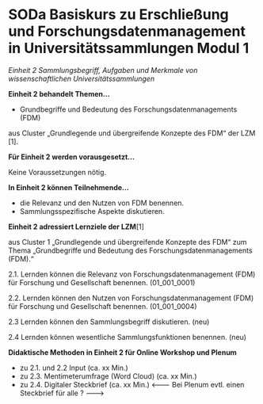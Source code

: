 <!--

author: Rebekka Reichert und Canan Hastik  
email:    
version:  v1
language: DE

icon:     https://raw.githubusercontent.com/chastik/Beratung_Dateityp_Bild/refs/heads/main/SODa-Logo_full.svg
link:     https://raw.githubusercontent.com/chastik/Beratung/refs/heads/main/soda.css

comment:  WissKi SODA OERs

-->

# SODa Basiskurs zu Erschließung und Forschungsdatenmanagement in Universitätssammlungen Modul 1 

*Einheit 2 Sammlungsbegriff, Aufgaben und Merkmale von wissenschaftlichen Universitätssammlungen*
<!-- kurz: Einheit2_SammlungsbegriffAufgabenMerkmale_von_wiss.Unisammlungen -->

**Einheit 2 behandelt Themen…**

- Grundbegriffe und Bedeutung des Forschungsdatenmanagements (FDM)

aus Cluster „Grundlegende und übergreifende Konzepte des FDM“ der LZM [1].

**Für Einheit 2 werden vorausgesetzt…**

Keine Voraussetzungen nötig.

**In Einheit 2 können Teilnehmende…**

- die Relevanz und den Nutzen von FDM benennen.
- Sammlungsspezifische Aspekte diskutieren.

**Einheit 2 adressiert Lernziele der LZM**[1]

aus Cluster 1 „Grundlegende und übergreifende Konzepte des FDM“ zum Thema „Grundbegriffe und Bedeutung des Forschungsdatenmanagements (FDM).“

2.1. Lernden können die Relevanz von Forschungsdatenmanagement (FDM) für Forschung und Gesellschaft benennen. (01\_001\_0001)

2.2. Lernden können den Nutzen von Forschungsdatenmanagement (FDM) für Forschung und Gesellschaft benennen.  (01\_001\_0004)

2.3  Lernden können den Sammlungsbegriff diskutieren. (neu)

2.4  Lernden können wesentliche Sammlungsfunktionen benennen. (neu)


**Didaktische Methoden in Einheit 2 für Online Workshop und Plenum**

- zu 2.1. und 2.2 Input (ca. xx Min.)
- zu 2.3. Mentimeterumfrage (Word Cloud) (ca. xx Min.)
- zu 2.4. Digitaler Steckbrief (ca. xx Min.) <--- Bei Plenum evtl. einen Steckbrief für alle ? --->

